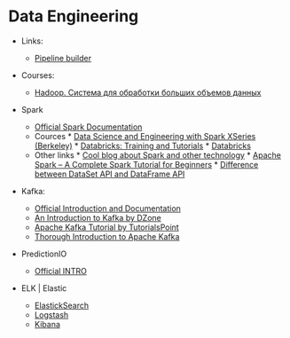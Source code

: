 # Data Engineering

* Links:
	* [Pipeline builder](http://xyz.insightdataengineering.com/blog/pipeline_map/)

* Courses:
  * [Hadoop. Система для обработки больших объемов данных](https://stepik.org/course/150/)

* Spark
  * [Official Spark Documentation](https://spark.apache.org/docs/latest/index.html)
  * Cources
		* [Data Science and Engineering with Spark XSeries (Berkeley)](https://www.edx.org/xseries/data-science-engineering-spark)
		* [Databricks: Training and Tutorials](https://docs.databricks.com/spark/latest/training/index.html)
		* [Databricks](https://community.cloud.databricks.com/)
  * Other links
		* [Cool blog about Spark and other technology](http://blog.madhukaraphatak.com/)
		* [Apache Spark – A Complete Spark Tutorial for Beginners](https://data-flair.training/blogs/apache-spark-for-beginners/)
		* [Difference between DataSet API and DataFrame API](https://stackoverflow.com/questions/37301226/difference-between-dataset-api-and-dataframe-api)

* Kafka:
	* [Official Introduction and Documentation](https://kafka.apache.org/intro)
	* [An Introduction to Kafka by DZone](https://dzone.com/articles/a-begineers-approach-to-quotkafkaquot)
	* [Apache Kafka Tutorial by TutorialsPoint](https://www.tutorialspoint.com/apache_kafka/index.htm)
	* [Thorough Introduction to Apache Kafka](https://hackernoon.com/thorough-introduction-to-apache-kafka-6fbf2989bbc1)

* PredictionIO
	* [Official INTRO](https://predictionio.apache.org/)

* ELK | Elastic
	* [ElastickSearch](https://www.elastic.co/products/elasticsearch)
	* [Logstash](https://www.elastic.co/products/logstash)
	* [Kibana](https://www.elastic.co/products/kibana)
